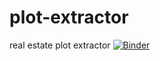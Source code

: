 # plot-extractor
real estate plot extractor
[![Binder](https://mybinder.org/badge_logo.svg)](https://mybinder.org/v2/gh/chandrasmailbox/plot-extractor/HEAD)
